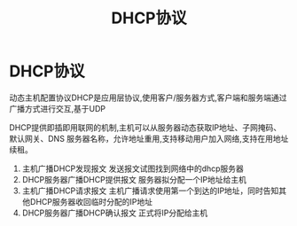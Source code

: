 ﻿---
title: 'DHCP协议'
tags: ['计算机网络']
---
# DHCP协议

动态主机配置协议DHCP是应用层协议,使用客户/服务器方式,客户端和服务端通过广播方式进行交互,基于UDP

DHCP提供即插即用联网的机制,主机可以从服务器动态获取IP地址、子网掩码、默认网关、DNS
服务器名称，允许地址重用,支持移动用户加入网络,支持在用地址续租。
1. 主机广播DHCP发现报文
   发送报文试图找到网络中的dhcp服务器
2. DHCP服务器广播DHCP提供报文
   服务器拟分配一个IP地址给主机
3. 主机广播DHCP请求报文
   主机广播请求使用第一个到达的IP地址，同时告知其他DHCP服务器收回临时分配的IP地址
4. DHCP服务器广播DHCP确认报文
   正式将IP分配给主机
